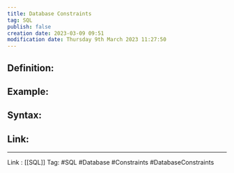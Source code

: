 ```yaml
---
title: Database Constraints
tag: SQL
publish: false
creation date: 2023-03-09 09:51
modification date: Thursday 9th March 2023 11:27:50
---
```


## Definition:
## Example:
## Syntax:
## Link:
---
Link : [[SQL]]
Tag: #SQL #Database #Constraints #DatabaseConstraints